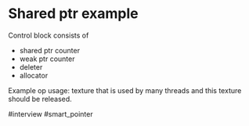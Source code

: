 # Shared ptr example
Control block consists of 
 - shared ptr counter
 - weak ptr counter 
 - deleter
 - allocator

Example op usage:
texture that is used by many threads and this texture should be released.



#interview #smart_pointer